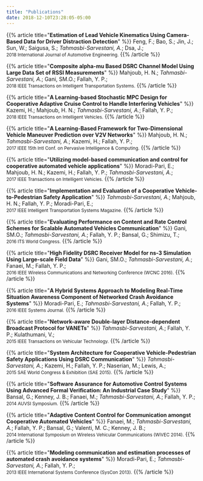 ```yaml
---
title: "Publications"
date: 2018-12-10T23:28:05-05:00
---
```


{{% article title="**Estimation of Lead Vehicle Kinematics Using Camera-Based Data for Driver Distraction Detection**" %}}
Feng, F.; Bao, S.; Jin, J.; Sun, W.; Saigusa, S.; _Tahmasbi-Sarvestani, A._; Dsa, J.;
<br> <small>2018 International Journal of Automotive Engineering.</small>
{{% /article %}}

{{% article title="**Composite alpha-mu Based DSRC Channel Model Using Large Data Set of RSSI Measurements**" %}}
Mahjoub, H. N.; _Tahmasbi-Sarvestani, A._; Gani, SM.O.; Fallah, Y. P.;
<br> <small>2018 IEEE Transactions on Intelligent Transportation Systems.</small>
{{% /article %}}

{{% article title="**A Learning-based Stochastic MPC Design for Cooperative Adaptive Cruise Control to Handle Interfering Vehicles**" %}}
Kazemi, H.; Mahjoub, H. N.; _Tahmasbi-Sarvestani, A._; Fallah, Y. P.;
<br> <small>2018 IEEE Transactions on Intelligent Vehicles.</small>
{{% /article %}}

{{% article title="**A Learning-Based Framework for Two-Dimensional Vehicle Maneuver Prediction over V2V Networks**" %}}
Mahjoub, H. N.; _Tahmasbi-Sarvestani, A._; Kazemi, H.; Fallah, Y. P.;
 <br> <small>2017 IEEE 15th Intl Conf. on Pervasive Intelligence & Computing.</small>
{{% /article %}}

{{% article title="**Utilizing model-based communication and control for cooperative automated vehicle applications**" %}}
Moradi-Pari, E.; Mahjoub, H. N.;  Kazemi, H.; Fallah, Y. P.; _Tahmasbi-Sarvestani, A._;
<br> <small>2017 IEEE Transactions on Intelligent Vehicles.</small>
{{% /article %}}

{{% article title="**Implementation and Evaluation of a Cooperative Vehicle-to-Pedestrian Safety Application**" %}}
_Tahmasbi-Sarvestani, A._; Mahjoub, H. N.; Fallah, Y. P.; Moradi-Pari, E.;
<br> <small>2017 IEEE Intelligent Transportation Systems Magazine.</small>
{{% /article %}}

{{% article title="**Evaluating Performance on Content and Rate Control Schemes for Scalable Automated Vehicles Communication**" %}}
Gani, SM.O.; _Tahmasbi-Sarvestani, A._; Fallah, Y. P.; Bansal, G.;   Shimizu, T.;
<br> <small>2016 ITS World Congress.</small>
{{% /article %}}

{{% article title="**High Fidelity DSRC Receiver Model for ns-3 Simulation Using Large-scale Field Data**" %}}
Gani, SM.O.; _Tahmasbi-Sarvestani, A._; Fanaei, M.; Fallah, Y. P.;
<br> <small>2016 IEEE Wireless Communications and Networking Conference (WCNC 2016).</small>
{{% /article %}}

{{% article title="**A Hybrid Systems Approach to Modeling Real-Time Situation Awareness Component of Networked Crash Avoidance Systems**" %}}
Moradi-Pari, E.; _Tahmasbi-Sarvestani, A._; Fallah, Y. P.;
 <br> <small>2016 IEEE Systems Journal.</small>
{{% /article %}}

{{% article title="**Network-aware Double-layer Distance-dependent Broadcast Protocol for VANETs**" %}}
_Tahmasbi-Sarvestani, A._; Fallah, Y. P.; Kulathumani, V.;
<br> <small>2015 IEEE Transactions on Vehicular Technology.</small>
{{% /article %}}

{{% article title="**System Architecture for Cooperative Vehicle-Pedestrian Safety Applications Using DSRC Communication**" %}}
_Tahmasbi-Sarvestani, A._; Kazemi, H.; Fallah, Y. P.; Naserian, M.; Lewis, A.;
  <br> <small>2015 SAE World Congress & Exhibition (SAE 2015).</small>
{{% /article %}}

{{% article title="**Software Assurance for Automotive Control Systems Using Advanced Formal Verification: An Industrial Case Study**" %}}
Bansal, G.; Kenney, J. B.; Fanaei, M.; _Tahmasbi-Sarvestani, A._; Fallah, Y. P.;
<br> <small>2014 AUVSI Symposium.</small>
{{% /article %}}

{{% article title="**Adaptive Content Control for Communication amongst Cooperative Automated Vehicles**" %}}
Fanaei, M.; _Tahmasbi-Sarvestani, A._; Fallah, Y. P.; Bansal, G.; Valenti, M. C.; Kenney, J. B.;
<br> <small>2014 International Symposium on Wireless Vehicular Communications (WiVEC 2014).</small>
{{% /article %}}


{{% article title="**Modeling communication and estimation processes of automated crash avoidance systems**" %}}
Moradi-Pari, E.; _Tahmasbi-Sarvestani, A._; Fallah, Y. P.;
<br> <small>2013 IEEE International Systems Conference (SysCon 2013).</small>
{{% /article %}}
